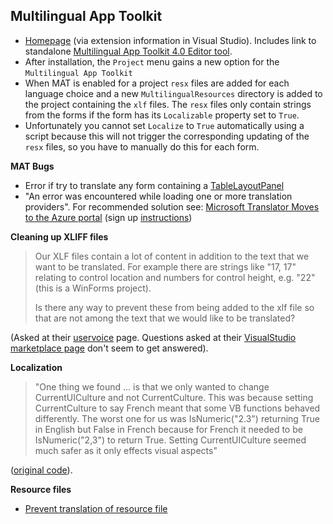 ## Multilingual App Toolkit

- [Homepage](https://marketplace.visualstudio.com/items?itemName=MultilingualAppToolkit.MultilingualAppToolkit-18308) (via extension information in Visual Studio). Includes link to standalone [Multilingual App Toolkit 4.0 Editor tool](https://developer.microsoft.com/en-us/windows/develop/multilingual-app-toolkit).
- After installation, the `Project` menu gains a new option for the `Multilingual App Toolkit`
- When MAT is enabled for a project `resx` files are added for each language choice and a new `MultilingualResources` directory is added to the project containing the `xlf` files. The `resx` files only contain strings from the forms if the form has its `Localizable` property set to `True`.
- Unfortunately you cannot set `Localize` to `True` automatically using a script because this will not trigger the corresponding updating of the `resx` files, so you have to manually do this for each form.

**MAT Bugs**
- Error if try to translate any form containing a [TableLayoutPanel](https://multilingualapptoolkit.uservoice.com/forums/231158-general/suggestions/15701274-fix-convert-problem-xml-with-embedded-xml-struc)
- "An error was encountered while loading one or more translation providers". For recommended solution see: [Microsoft Translator Moves to the Azure portal](https://multilingualapptoolkit.uservoice.com/knowledgebase/articles/1167898) (sign up [instructions](https://docs.microsoft.com/en-us/azure/cognitive-services/translator/translator-text-how-to-signup))

**Cleaning up  XLIFF files**

> Our XLF files contain a lot of content in addition to the text that we want to be translated.  For example there are strings like "17, 17" relating to control location and numbers for control height, e.g. "22" (this is a WinForms project).
>
> Is there any way to prevent these from being added to the xlf file so that are not among the text that we would like to be translated?

(Asked at their [uservoice](https://multilingualapptoolkit.uservoice.com/) page. Questions asked at their [VisualStudio marketplace page](https://marketplace.visualstudio.com/items?itemName=MultilingualAppToolkit.MultilingualAppToolkit-18308#qna) don't seem to get answered).


**Localization**

> "One thing we found ... is that we only wanted to change CurrentUICulture and not CurrentCulture. This was because setting CurrentCulture to say French meant that some VB functions behaved differently. The worst one for us was IsNumeric("2.3") returning True in English but False in French because for French it needed to be IsNumeric("2,3") to return True. Setting CurrentUICulture seemed much safer as it only effects visual aspects"

([original code](https://github.com/opencdms/Climsoft/blob/0b205d8ef56fc88c367760cf5f078aed8116658f/ClimsoftVer4/ClimsoftVer4/frmLanguage.vb)).

**Resource files**

- [Prevent translation of resource file](https://stackoverflow.com/questions/35577608/prevent-language-translation-of-resource-file-in-visual-studio-2015)
